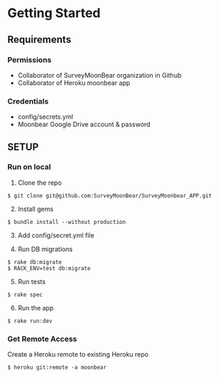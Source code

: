 # Getting Started

## Requirements
### Permissions
- Collaborator of SurveyMoonBear organization in Github
- Collaborator of Heroku moonbear app

### Credentials
- config/secrets.yml
- Moonbear Google Drive account & password

## SETUP
### Run on local

1. Clone the repo
```
$ git clone git@github.com:SurveyMoonBear/SurveyMoonbear_APP.git
```

2. Install gems
```
$ bundle install --without production
```

3. Add config/secret.yml file

4. Run DB migrations
```
$ rake db:migrate
$ RACK_ENV=test db:migrate
```

5. Run tests
```
$ rake spec
```

6. Run the app
```
$ rake run:dev
```

### Get Remote Access
Create a Heroku remote to existing Heroku repo
```
$ heroku git:remote -a moonbear
```
